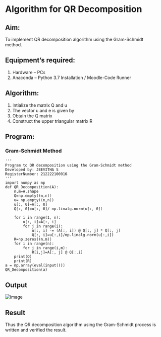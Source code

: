 # Algorithm for QR Decomposition
## Aim:
To implement QR decomposition algorithm using the Gram-Schmidt method.
## Equipment’s required:
1.	Hardware – PCs
2.	Anaconda – Python 3.7 Installation / Moodle-Code Runner
## Algorithm:
1.	Intialize the matrix Q and u
2.	The vector u and e is given by
3.	Obtain the Q matrix   
4.	Construct the upper triangular matrix R
## Program:
### Gram-Schmidt Method
```
''' 
Program to QR decomposition using the Gram-Schmidt method
Developed by: JEEVITHA S
RegisterNumber: 212222100016
'''
import numpy as np
def QR_Decomposition(A):
    n,m=A.shape
    Q=np.empty((n,n))
    u= np.empty((n,n))
    u[:, 0]=A[:, 0]
    Q[:, 0]=u[:, 0]/ np.linalg.norm(u[:, 0])
    
    for i in range(1, n):
        u[:, i]=A[:, i]
        for j in range(i):
            u[:, i] -= (A[:, i]) @ Q[:, j] * Q[:, j]
            Q[:, i]=u[:,i]/np.linalg.norm(u[:,i])
    R=np.zeros((n,m))
    for i in range(n):
        for j in range(i,m):
            R[i,j]=A[:, j] @ Q[:,i]
    print(Q)
    print(R)
a = np.array(eval(input()))
QR_Decomposition(a)
```
## Output

![image](https://github.com/Jeevithha/QRdecomposition/assets/123623197/73860a0c-27da-4e28-8370-547a89f1836b)

## Result
Thus the QR decomposition algorithm using the Gram-Schmidt process is written and verified the result.
